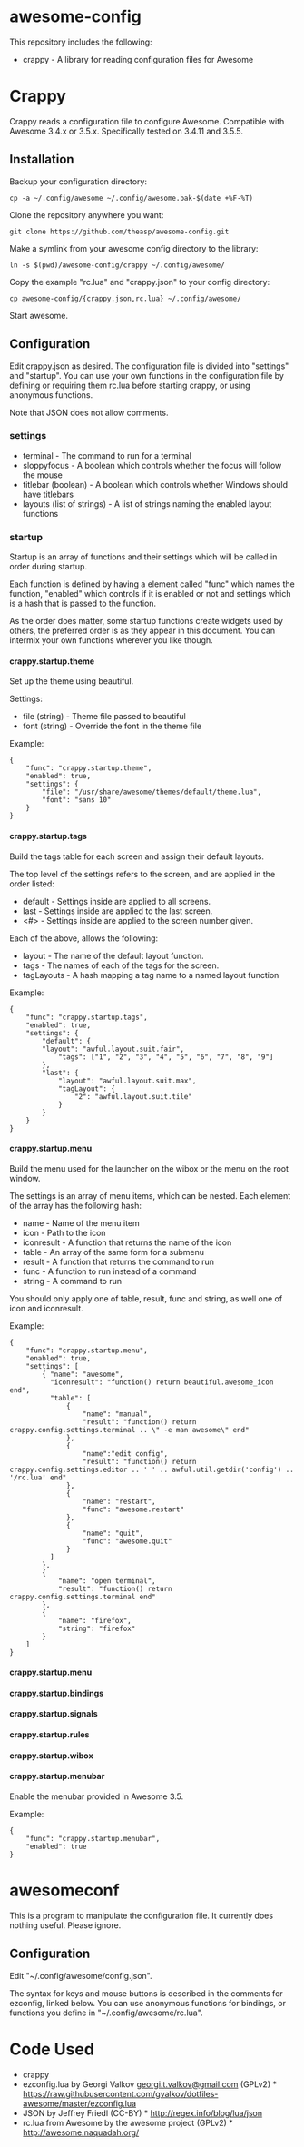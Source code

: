 awesome-config
==============

This repository includes the following:
* crappy - A library for reading configuration files for Awesome

Crappy
======

Crappy reads a configuration file to configure Awesome.  Compatible
with Awesome 3.4.x or 3.5.x.  Specifically tested on 3.4.11 and 3.5.5.

Installation
------------

Backup your configuration directory:

    cp -a ~/.config/awesome ~/.config/awesome.bak-$(date +%F-%T)

Clone the repository anywhere you want:

    git clone https://github.com/theasp/awesome-config.git

Make a symlink from your awesome config directory to the library:

	ln -s $(pwd)/awesome-config/crappy ~/.config/awesome/

Copy the example "rc.lua" and "crappy.json" to your config directory:

	cp awesome-config/{crappy.json,rc.lua} ~/.config/awesome/

Start awesome.

Configuration
-------------

Edit crappy.json as desired.  The configuration file is divided into
"settings" and "startup".  You can use your own functions in the
configuration file by defining or requiring them rc.lua before
starting crappy, or using anonymous functions.

Note that JSON does not allow comments.

### settings

* terminal - The command to run for a terminal
* sloppyfocus - A boolean which controls whether the focus will follow
  the mouse
* titlebar (boolean) - A boolean which controls whether Windows should
  have titlebars
* layouts (list of strings) - A list of strings naming the enabled
   layout functions

### startup

Startup is an array of functions and their settings which will be
called in order during startup.

Each function is defined by having a element called "func" which names
the function, "enabled" which controls if it is enabled or not and
settings which is a hash that is passed to the function.

As the order does matter, some startup functions create widgets used
by others, the preferred order is as they appear in this document.
You can intermix your own functions wherever you like though.

#### crappy.startup.theme

Set up the theme using beautiful.

Settings:
* file (string) - Theme file passed to beautiful
* font (string) - Override the font in the theme file

Example:

    {
        "func": "crappy.startup.theme",
        "enabled": true,
        "settings": {
            "file": "/usr/share/awesome/themes/default/theme.lua",
            "font": "sans 10"
        }
    }

#### crappy.startup.tags

Build the tags table for each screen and assign their default layouts.

The top level of the settings refers to the screen, and are applied in
the order listed:
* default - Settings inside are applied to all screens.
* last - Settings inside are applied to the last screen.
* <#> - Settings inside are applied to the screen number given.

Each of the above, allows the following:
* layout - The name of the default layout function.
* tags - The names of each of the tags for the
  screen.
* tagLayouts - A hash mapping a tag name to a named layout function

Example:

    {
        "func": "crappy.startup.tags",
        "enabled": true,
        "settings": {
            "default": {
            "layout": "awful.layout.suit.fair",
                "tags": ["1", "2", "3", "4", "5", "6", "7", "8", "9"]
            },
            "last": {
                "layout": "awful.layout.suit.max",
                "tagLayout": {
                    "2": "awful.layout.suit.tile"
                }
            }
        }
    }

#### crappy.startup.menu

Build the menu used for the launcher on the wibox or the menu on the
root window.

The settings is an array of menu items, which can be nested.  Each element of the array has the following hash:
* name - Name of the menu item
* icon - Path to the icon
* iconresult - A function that returns the name of the icon
* table - An array of the same form for a submenu
* result - A function that returns the command to run
* func - A function to run instead of a command
* string - A command to run

You should only apply one of table, result, func and string, as well one of icon and iconresult.

Example:

    {
        "func": "crappy.startup.menu",
        "enabled": true,
        "settings": [
            { "name": "awesome",
              "iconresult": "function() return beautiful.awesome_icon end",
              "table": [
                  {
                      "name": "manual",
                      "result": "function() return crappy.config.settings.terminal .. \" -e man awesome\" end"
                  },
                  {
                      "name":"edit config",
                      "result": "function() return crappy.config.settings.editor .. ' ' .. awful.util.getdir('config') .. '/rc.lua' end"
                  },
                  {
                      "name": "restart",
                      "func": "awesome.restart"
                  },
                  {
                      "name": "quit",
                      "func": "awesome.quit"
                  }
              ]
            },
            {
                "name": "open terminal",
                "result": "function() return crappy.config.settings.terminal end"
            },
            {
                "name": "firefox",
                "string": "firefox"
            }
        ]
    }
    
#### crappy.startup.menu

#### crappy.startup.bindings

#### crappy.startup.signals

#### crappy.startup.rules

#### crappy.startup.wibox

#### crappy.startup.menubar

Enable the menubar provided in Awesome 3.5.

Example:

    {
        "func": "crappy.startup.menubar",
        "enabled": true
    }

awesomeconf
===========

This is a program to manipulate the configuration file.  It currently
does nothing useful.  Please ignore.

Configuration
-------------

Edit "~/.config/awesome/config.json".

The syntax for keys and mouse buttons is described in the comments for
ezconfig, linked below.  You can use anonymous functions for bindings,
or functions you define in "~/.config/awesome/rc.lua".

Code Used
=========

*  crappy
  *  ezconfig.lua by Georgi Valkov <georgi.t.valkov@gmail.com> (GPLv2)
    *  https://raw.githubusercontent.com/gvalkov/dotfiles-awesome/master/ezconfig.lua
  *  JSON by Jeffrey Friedl (CC-BY)
    *  http://regex.info/blog/lua/json
  *  rc.lua from Awesome by the awesome project (GPLv2)
    *  http://awesome.naquadah.org/
